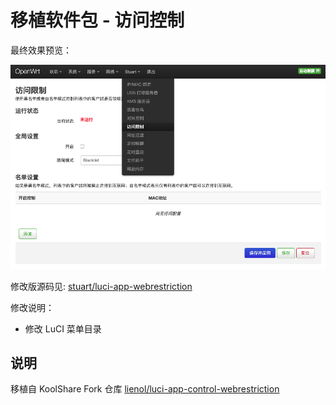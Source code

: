 # 移植软件包 - 访问控制

最终效果预览：

![Snipaste_2019-09-15_00-34-49.png](https://raw.githubusercontent.com/stuarthua/PicGo/master/oh-my-openwrt/Snipaste_2019-09-15_00-34-49.png)

修改版源码见: [stuart/luci-app-webrestriction](https://github.com/stuarthua/oh-my-openwrt/tree/master/stuart/luci-app-webrestriction)

修改说明：

* 修改 LuCI 菜单目录

## 说明

移植自 KoolShare Fork 仓库 [lienol/luci-app-control-webrestriction](https://github.com/Lienol/openwrt-package/blob/master/lienol/luci-app-control-webrestriction)